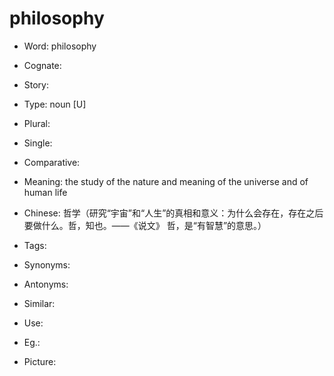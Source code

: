 # philosophy

- Word: philosophy
- Cognate: 
- Story: 

- Type: noun [U]
- Plural: 
- Single: 
- Comparative: 
- Meaning: the study of the nature and meaning of the universe and of human life
- Chinese: 哲学（研究“宇宙”和“人生”的真相和意义：为什么会存在，存在之后要做什么。哲，知也。——《说文》 哲，是“有智慧”的意思。）
- Tags: 
- Synonyms: 
- Antonyms: 
- Similar: 
- Use: 
- Eg.: 
- Picture: 


